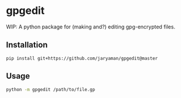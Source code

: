 # gpgedit

WIP: A python package for (making and?) editing gpg-encrypted files.

## Installation
```
pip install git+https://github.com/jaryaman/gpgedit@master
```

## Usage
```bash
python -m gpgedit /path/to/file.gp
```
